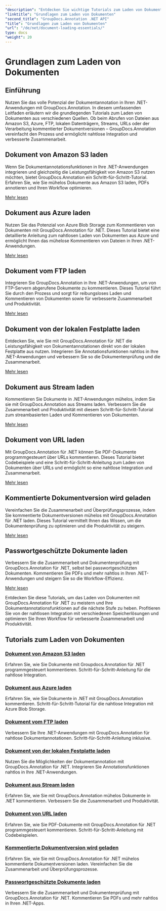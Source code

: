 ```yaml
---
"description": "Entdecken Sie wichtige Tutorials zum Laden von Dokumenten mit GroupDocs.Annotation .NET. Nahtlose Integration mit Amazon S3, Azure, FTP, lokaler Festplatte, Streams und mehr."
"linktitle": "Grundlagen zum Laden von Dokumenten"
"second_title": "GroupDocs.Annotation .NET API"
"title": "Grundlagen zum Laden von Dokumenten"
"url": "/de/net/document-loading-essentials/"
type: docs
"weight": 20
---
```


# Grundlagen zum Laden von Dokumenten

## Einführung

Nutzen Sie das volle Potenzial der Dokumentannotation in Ihren .NET-Anwendungen mit GroupDocs.Annotation. In diesem umfassenden Leitfaden erläutern wir die grundlegenden Tutorials zum Laden von Dokumenten aus verschiedenen Quellen. Ob beim Abrufen von Dateien aus Amazon S3, Azure, FTP, lokalen Datenträgern, Streams, URLs oder der Verarbeitung kommentierter Dokumentversionen – GroupDocs.Annotation vereinfacht den Prozess und ermöglicht nahtlose Integration und verbesserte Zusammenarbeit.

## Dokument von Amazon S3 laden
Wenn Sie Dokumentannotationsfunktionen in Ihre .NET-Anwendungen integrieren und gleichzeitig die Leistungsfähigkeit von Amazon S3 nutzen möchten, bietet GroupDocs.Annotation ein Schritt-für-Schritt-Tutorial. Erfahren Sie, wie Sie mühelos Dokumente aus Amazon S3 laden, PDFs annotieren und Ihren Workflow optimieren.

[Mehr lesen](./load-document-from-amazon-s3/)

## Dokument aus Azure laden
Nutzen Sie das Potenzial von Azure Blob Storage zum Kommentieren von Dokumenten mit GroupDocs.Annotation für .NET. Dieses Tutorial bietet eine detaillierte Anleitung zum nahtlosen Laden von Dokumenten aus Azure und ermöglicht Ihnen das mühelose Kommentieren von Dateien in Ihren .NET-Anwendungen.

[Mehr lesen](./load-document-from-azure/)

## Dokument vom FTP laden
Integrieren Sie GroupDocs.Annotation in Ihre .NET-Anwendungen, um von FTP-Servern abgerufene Dokumente zu kommentieren. Dieses Tutorial führt Sie durch den Prozess und sorgt für reibungsloses Laden und Kommentieren von Dokumenten sowie für verbesserte Zusammenarbeit und Produktivität.

[Mehr lesen](./load-document-from-ftp/)

## Dokument von der lokalen Festplatte laden
Entdecken Sie, wie Sie mit GroupDocs.Annotation für .NET die Leistungsfähigkeit von Dokumentannotationen direkt von der lokalen Festplatte aus nutzen. Integrieren Sie Annotationsfunktionen nahtlos in Ihre .NET-Anwendungen und verbessern Sie so die Dokumentenprüfung und die Zusammenarbeit.

[Mehr lesen](./load-document-from-local-disk/)

## Dokument aus Stream laden
Kommentieren Sie Dokumente in .NET-Anwendungen mühelos, indem Sie sie mit GroupDocs.Annotation aus Streams laden. Verbessern Sie die Zusammenarbeit und Produktivität mit diesem Schritt-für-Schritt-Tutorial zum streambasierten Laden und Kommentieren von Dokumenten.

[Mehr lesen](./load-document-from-stream/)

## Dokument von URL laden
Mit GroupDocs.Annotation für .NET können Sie PDF-Dokumente programmgesteuert über URLs kommentieren. Dieses Tutorial bietet Codebeispiele und eine Schritt-für-Schritt-Anleitung zum Laden von Dokumenten über URLs und ermöglicht so eine nahtlose Integration und Zusammenarbeit.

[Mehr lesen](./load-document-from-url/)

## Kommentierte Dokumentversion wird geladen
Vereinfachen Sie die Zusammenarbeit und Überprüfungsprozesse, indem Sie kommentierte Dokumentversionen mühelos mit GroupDocs.Annotation für .NET laden. Dieses Tutorial vermittelt Ihnen das Wissen, um die Dokumentenprüfung zu optimieren und die Produktivität zu steigern.

[Mehr lesen](./loading-annotated-document-version/)

## Passwortgeschützte Dokumente laden
Verbessern Sie die Zusammenarbeit und Dokumentenprüfung mit GroupDocs.Annotation für .NET, selbst bei passwortgeschützten Dokumenten. Kommentieren Sie PDFs und mehr nahtlos in Ihren .NET-Anwendungen und steigern Sie so die Workflow-Effizienz.

[Mehr lesen](./load-password-protected-documents/)

Entdecken Sie diese Tutorials, um das Laden von Dokumenten mit GroupDocs.Annotation für .NET zu meistern und Ihre Dokumentannotationsfunktionen auf die nächste Stufe zu heben. Profitieren Sie von der nahtlosen Integration mit verschiedenen Speicherlösungen und optimieren Sie Ihren Workflow für verbesserte Zusammenarbeit und Produktivität.
## Tutorials zum Laden von Dokumenten
### [Dokument von Amazon S3 laden](./load-document-from-amazon-s3/)
Erfahren Sie, wie Sie Dokumente mit Groupdocs.Annotation für .NET programmgesteuert kommentieren. Schritt-für-Schritt-Anleitung für die nahtlose Integration.
### [Dokument aus Azure laden](./load-document-from-azure/)
Erfahren Sie, wie Sie Dokumente in .NET mit GroupDocs.Annotation kommentieren. Schritt-für-Schritt-Tutorial für die nahtlose Integration mit Azure Blob Storage.
### [Dokument vom FTP laden](./load-document-from-ftp/)
Verbessern Sie Ihre .NET-Anwendungen mit GroupDocs.Annotation für nahtlose Dokumentannotationen. Schritt-für-Schritt-Anleitung inklusive.
### [Dokument von der lokalen Festplatte laden](./load-document-from-local-disk/)
Nutzen Sie die Möglichkeiten der Dokumentannotation mit GroupDocs.Annotation für .NET. Integrieren Sie Annotationsfunktionen nahtlos in Ihre .NET-Anwendungen.
### [Dokument aus Stream laden](./load-document-from-stream/)
Erfahren Sie, wie Sie mit GroupDocs.Annotation mühelos Dokumente in .NET kommentieren. Verbessern Sie die Zusammenarbeit und Produktivität.
### [Dokument von URL laden](./load-document-from-url/)
Erfahren Sie, wie Sie PDF-Dokumente mit GroupDocs.Annotation für .NET programmgesteuert kommentieren. Schritt-für-Schritt-Anleitung mit Codebeispielen.
### [Kommentierte Dokumentversion wird geladen](./loading-annotated-document-version/)
Erfahren Sie, wie Sie mit GroupDocs.Annotation für .NET mühelos kommentierte Dokumentversionen laden. Vereinfachen Sie die Zusammenarbeit und Überprüfungsprozesse.
### [Passwortgeschützte Dokumente laden](./load-password-protected-documents/)
Verbessern Sie die Zusammenarbeit und Dokumentenprüfung mit GroupDocs.Annotation für .NET. Kommentieren Sie PDFs und mehr nahtlos in Ihren .NET-Apps.